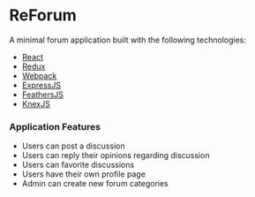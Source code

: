 # ReForum
A minimal forum application built with the following technologies:

* [React](https://facebook.github.io/react/)
* [Redux](http://redux.js.org/)
* [Webpack](https://webpack.js.org/)
* [ExpressJS](https://expressjs.com/)
* [FeathersJS](https://feathersjs.com/)
* [KnexJS](http://knexjs.org/)

### Application Features
* Users can post a discussion
* Users can reply their opinions regarding discussion
* Users can favorite discussions
* Users have their own profile page
* Admin can create new forum categories